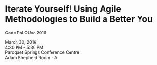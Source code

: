 # Iterate Yourself! Using Agile Methodologies to Build a Better You

Code PaLOUsa 2016

March 30, 2016  
4:30 PM - 5:30 PM  
Paroquet Springs Conference Centre  
Adam Shepherd Room - A  
